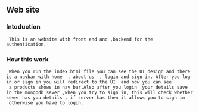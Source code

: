  ## Web site 

 ### Intoduction
     This is an website with front end and ,backend for the authentication.

 ### How this work
     When you run the index.html file you can see the UI design and there is a navbar with home  , about us  , login and sign in. After you log in or sign in you will redirect to the UI  and now you can see 
     a products shows in nav bar.Also after you login ,your details save in the mongodb sever ,when you try to sign in, this will check whether sever has you details , if server has then it allows you to sigh in 
     otherwise you have to login. 

 

